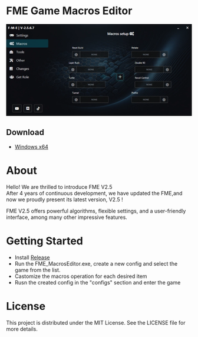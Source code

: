 # FME Game Macros Editor


![image1](/assets/ldonnetbeau.webp)

## Download
 - [Windows x64](../../releases)

# About

Hello! We are thrilled to introduce FME V2.5 \
After 4 years of continuous development, we have updated the FME,and now we proudly present its latest version, V2.5 !

FME V2.5 offers powerful algorithms, flexible settings, and a user-friendly interface, among many other impressive features.

# Getting Started
- Install [Release](../../releases)
- Run the FME_MacrosEditor.exe, create a new config and select the game from the list.
- Castomize the macros operation for each desired item
- Rusn the created config in the "configs" section and enter the game


# License

This project is distributed under the MIT License. See the LICENSE file for more details.